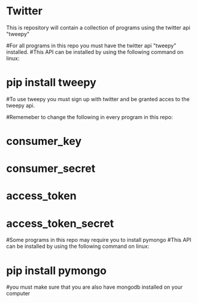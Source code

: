 # Twitter
This is repository will contain a collection of programs using the twitter api "tweepy"


#For all programs in this repo you must have the twitter api "tweepy" installed.
#This API can be installed by using the following command on linux:
#  pip install tweepy
  

#To use tweepy you must sign up with twitter and be granted acces to the tweepy api.

#Rememeber to change the following in every program in this repo:
#   consumer_key
#   consumer_secret
#   access_token
#   access_token_secret


#Some programs in this repo may require you to install pymongo
#This API can be installed by using the following command on linux:
#  pip install pymongo


#you must make sure that you are also have mongodb installed on your computer

